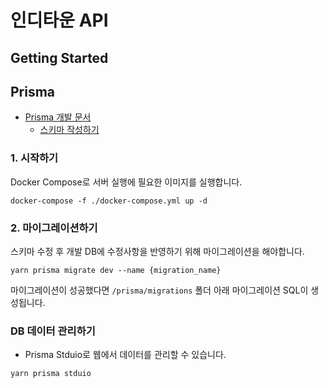 # 인디타운 API

## Getting Started

## Prisma

- [Prisma 개발 문서](https://www.prisma.io/docs)
  - [스키마 작성하기](https://www.prisma.io/docs/concepts/components/prisma-schema)

### 1. 시작하기

Docker Compose로 서버 실행에 필요한 이미지를 실행합니다.

```
docker-compose -f ./docker-compose.yml up -d
```

### 2. 마이그레이션하기

스키마 수정 후 개발 DB에 수정사항을 반영하기 위해 마이그레이션을 해야합니다.

```
yarn prisma migrate dev --name {migration_name}
```

마이그레이션이 성공했다면 `/prisma/migrations` 폴더 아래 마이그레이션 SQL이 생성됩니다.

### DB 데이터 관리하기

- Prisma Stduio로 웹에서 데이터를 관리할 수 있습니다.

```
yarn prisma stduio
```
